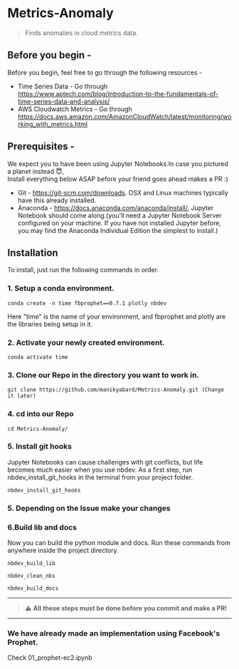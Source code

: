 # Metrics-Anomaly
> Finds anomalies in cloud metrics data. 


## Before you begin -

Before you begin, feel free to go through the following resources -  
* Time Series Data - Go through https://www.aptech.com/blog/introduction-to-the-fundamentals-of-time-series-data-and-analysis/  
* AWS Cloudwatch Metrics - Go through https://docs.aws.amazon.com/AmazonCloudWatch/latest/monitoring/working_with_metrics.html  

## Prerequisites - 

We expect you to have been using Jupyter Notebooks.In case you pictured a planet instead :innocent:,  
Install everything below ASAP before your friend goes ahead makes a PR :) 

*  Git - https://git-scm.com/downloads. OSX and Linux machines typically have this already installed.  
*  Anaconda - https://docs.anaconda.com/anaconda/install/,  Jupyter Notebook should come along.(you'll need a Jupyter Notebook Server configured on your machine. If you have not installed Jupyter before, you may find the Anaconda Individual Edition the simplest to install.)  


## Installation  

To install, just run the following commands in order.  

### 1. Setup a conda environment.
```shell
conda create -n time fbprophet==0.7.1 plotly nbdev
```
Here "time" is the name of your environment, and fbprophet and plotly are the libraries being setup in it.

### 2. Activate your newly created environment.
```shell
conda activate time
```

### 3. Clone our Repo in the directory you want to work in.
```shell
git clone https://github.com/manikyabard/Metrics-Anomaly.git (Change it later)
```
### 4. cd into our Repo
```shell
cd Metrics-Anomaly/
```

### 5. Install git hooks  
Jupyter Notebooks can cause challenges with git conflicts, but life becomes much easier when you use nbdev. As a first step, run nbdev_install_git_hooks in the terminal from your project folder.  
```shell
nbdev_install_git_hooks
```

### 5. Depending on the Issue make your changes 

### 6.Build lib and docs
Now you can build the python module and docs. Run these commands from anywhere inside the project directory.
```shell
nbdev_build_lib
```
```shell
nbdev_clean_nbs
``` 
```shell
nbdev_build_docs
```

---
> :warning: **All these steps must be done before you commit and make a PR!**
---

### We have already made an implementation using Facebook's Prophet.
Check 01_prophet-ec2.ipynb
